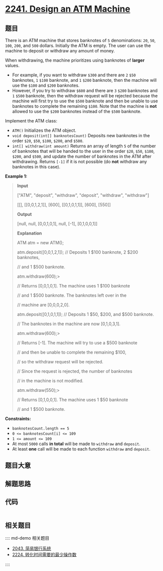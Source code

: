 # [2241. Design an ATM Machine](https://leetcode.com/problems/design-an-atm-machine)

## 题目

There is an ATM machine that stores banknotes of `5` denominations: `20`,
`50`, `100`, `200`, and `500` dollars. Initially the ATM is empty. The user
can use the machine to deposit or withdraw any amount of money.

When withdrawing, the machine prioritizes using banknotes of **larger**
values.

  * For example, if you want to withdraw `$300` and there are `2` `$50` banknotes, `1` `$100` banknote, and `1` `$200` banknote, then the machine will use the `$100` and `$200` banknotes.
  * However, if you try to withdraw `$600` and there are `3` `$200` banknotes and `1` `$500` banknote, then the withdraw request will be rejected because the machine will first try to use the `$500` banknote and then be unable to use banknotes to complete the remaining `$100`. Note that the machine is **not** allowed to use the `$200` banknotes instead of the `$500` banknote.

Implement the ATM class:

  * `ATM()` Initializes the ATM object.
  * `void deposit(int[] banknotesCount)` Deposits new banknotes in the order `$20`, `$50`, `$100`, `$200`, and `$500`.
  * `int[] withdraw(int amount)` Returns an array of length `5` of the number of banknotes that will be handed to the user in the order `$20`, `$50`, `$100`, `$200`, and `$500`, and update the number of banknotes in the ATM after withdrawing. Returns `[-1]` if it is not possible (do **not** withdraw any banknotes in this case).



**Example 1:**

> 
> 
> 
> 
> 
> **Input**
> 
> ["ATM", "deposit", "withdraw", "deposit", "withdraw", "withdraw"]
> 
> [[], [[0,0,1,2,1]], [600], [[0,1,0,1,1]], [600], [550]]
> 
> **Output**
> 
> [null, null, [0,0,1,0,1], null, [-1], [0,1,0,0,1]]
> 
> 
> 
> **Explanation**
> 
> ATM atm = new ATM();
> 
> atm.deposit([0,0,1,2,1]); // Deposits 1 $100 banknote, 2 $200 banknotes,
> 
> > 
> > 
> > 
> > 
> > 
> > 
>   // and 1 $500 banknote.
> 
> atm.withdraw(600);> 
> > 
> // Returns [0,0,1,0,1]. The machine uses 1 $100 banknote
> 
> > 
> > 
> > 
> > 
> > 
> > 
>   // and 1 $500 banknote. The banknotes left over in the
> 
> > 
> > 
> > 
> > 
> > 
> > 
>   // machine are [0,0,0,2,0].
> 
> atm.deposit([0,1,0,1,1]); // Deposits 1 $50, $200, and $500 banknote.
> 
> > 
> > 
> > 
> > 
> > 
> > 
>   // The banknotes in the machine are now [0,1,0,3,1].
> 
> atm.withdraw(600);> 
> > 
> // Returns [-1]. The machine will try to use a $500 banknote
> 
> > 
> > 
> > 
> > 
> > 
> > 
>   // and then be unable to complete the remaining $100,
> 
> > 
> > 
> > 
> > 
> > 
> > 
>   // so the withdraw request will be rejected.
> 
> > 
> > 
> > 
> > 
> > 
> > 
>   // Since the request is rejected, the number of banknotes
> 
> > 
> > 
> > 
> > 
> > 
> > 
>   // in the machine is not modified.
> 
> atm.withdraw(550);> 
> > 
> // Returns [0,1,0,0,1]. The machine uses 1 $50 banknote
> 
> > 
> > 
> > 
> > 
> > 
> > 
>   // and 1 $500 banknote.



**Constraints:**

  * `banknotesCount.length == 5`
  * `0 <= banknotesCount[i] <= 109`
  * `1 <= amount <= 109`
  * At most `5000` calls **in total** will be made to `withdraw` and `deposit`.
  * At least **one** call will be made to each function `withdraw` and `deposit`.


## 题目大意

## 解题思路

## 代码

```javascript

```

## 相关题目

:::: md-demo 相关题目
- [2043. 简易银行系统](https://leetcode.com/problems/simple-bank-system)
- [2224. 转化时间需要的最少操作数](https://leetcode.com/problems/minimum-number-of-operations-to-convert-time)

::::
